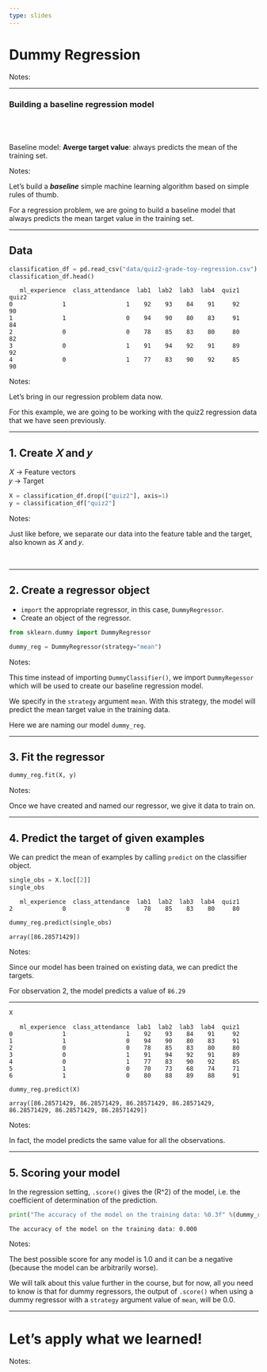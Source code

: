 ```yaml
---
type: slides
---
```


# Dummy Regression

Notes: <br>

---

### Building a baseline regression model

<br> <br> <br> Baseline model: **Averge target value**: always predicts
the mean of the training set.

Notes:

Let’s build a ***baseline*** simple machine learning algorithm based on
simple rules of thumb.

For a regression problem, we are going to build a baseline model that
always predicts the mean target value in the training set.

---

## Data

``` python
classification_df = pd.read_csv("data/quiz2-grade-toy-regression.csv")
classification_df.head()
```

```out
   ml_experience  class_attendance  lab1  lab2  lab3  lab4  quiz1  quiz2
0              1                 1    92    93    84    91     92     90
1              1                 0    94    90    80    83     91     84
2              0                 0    78    85    83    80     80     82
3              0                 1    91    94    92    91     89     92
4              0                 1    77    83    90    92     85     90
```

Notes:

Let’s bring in our regression problem data now.

For this example, we are going to be working with the quiz2 regression
data that we have seen previously.

---

## 1\. Create 𝑋 and 𝑦

𝑋 → Feature vectors <br> 𝑦 → Target

``` python
X = classification_df.drop(["quiz2"], axis=1)
y = classification_df["quiz2"]
```

Notes:

Just like before, we separate our data into the feature table and the
target, also known as 𝑋 and 𝑦.

<br>

---

## 2\. Create a regressor object

  - `import` the appropriate regressor, in this case, `DummyRegressor`.
  - Create an object of the regressor.

<!-- end list -->

``` python
from sklearn.dummy import DummyRegressor

dummy_reg = DummyRegressor(strategy="mean")
```

Notes:

This time instead of importing `DummyClassifier()`, we import
`DummyRegessor` which will be used to create our baseline regression
model.

We specify in the `strategy` argument `mean`. With this strategy, the
model will predict the mean target value in the training data.

Here we are naming our model `dummy_reg`.

---

## 3\. Fit the regressor

``` python
dummy_reg.fit(X, y)
```

Notes:

Once we have created and named our regressor, we give it data to train
on.

---

## 4\. Predict the target of given examples

We can predict the mean of examples by calling `predict` on the
classifier object.

``` python
single_obs = X.loc[[2]]
single_obs
```

```out
   ml_experience  class_attendance  lab1  lab2  lab3  lab4  quiz1
2              0                 0    78    85    83    80     80
```

``` python
dummy_reg.predict(single_obs)
```

```out
array([86.28571429])
```

Notes:

Since our model has been trained on existing data, we can predict the
targets.

For observation 2, the model predicts a value of `86.29`

---

``` python
X
```

```out
   ml_experience  class_attendance  lab1  lab2  lab3  lab4  quiz1
0              1                 1    92    93    84    91     92
1              1                 0    94    90    80    83     91
2              0                 0    78    85    83    80     80
3              0                 1    91    94    92    91     89
4              0                 1    77    83    90    92     85
5              1                 0    70    73    68    74     71
6              1                 0    80    88    89    88     91
```

``` python
dummy_reg.predict(X)
```

```out
array([86.28571429, 86.28571429, 86.28571429, 86.28571429, 86.28571429, 86.28571429, 86.28571429])
```

Notes:

In fact, the model predicts the same value for all the observations.

---

## 5\. Scoring your model

In the regression setting, `.score()` gives the \(R^2\) of the model,
i.e. the coefficient of determination of the prediction.

``` python
print("The accuracy of the model on the training data: %0.3f" %(dummy_reg.score(X, y)))
```

```out
The accuracy of the model on the training data: 0.000
```

Notes:

The best possible score for any model is 1.0 and it can be a negative
(because the model can be arbitrarily worse).

We will talk about this value further in the course, but for now, all
you need to know is that for dummy regressors, the output of `.score()`
when using a dummy regressor with a `strategy` argument value of `mean`,
will be 0.0.

---

# Let’s apply what we learned\!

Notes: <br>
